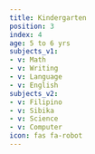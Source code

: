 ```yaml
---
title: Kindergarten
position: 3
index: 4
age: 5 to 6 yrs
subjects_v1:
- v: Math
- v: Writing
- v: Language
- v: English
subjects_v2:
- v: Filipino
- v: Sibika
- v: Science
- v: Computer
icon: fas fa-robot
---
```

